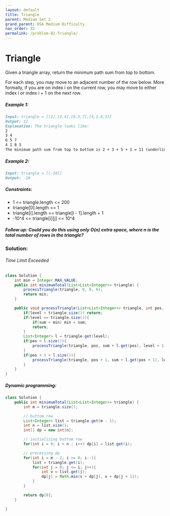 ```yaml
---
layout: default
title: Triangle
parent: Medium Set 2
grand_parent: DSA Medium Difficulty
nav_order: 32
permalink: /problem-82-Triangle/
---
```

# Triangle
Given a triangle array, return the minimum path sum from top to bottom.

For each step, you may move to an adjacent number of the row below. More formally, if you are on index i on the current row, you may move to either index i or index i + 1 on the next row.

##### Example 1:
```markdown
Input: triangle = [[2],[3,4],[6,5,7],[4,1,8,3]]
Output: 11
Explanation: The triangle looks like:
2
3 4
6 5 7
4 1 8 3
The minimum path sum from top to bottom is 2 + 3 + 5 + 1 = 11 (underlined above).
```
##### Example 2:
```markdown
Input: triangle = [[-10]]
Output: -10
```
##### Constraints:
* 1 <= triangle.length <= 200
* triangle[0].length == 1
* triangle[i].length == triangle[i - 1].length + 1
* -10^4 <= triangle[i][j] <= 10^4

##### Follow up: Could you do this using only O(n) extra space, where n is the total number of rows in the triangle?

### Solution: 

###### Time Limit Exceeded
```java
class Solution {
    int min = Integer.MAX_VALUE;
    public int minimumTotal(List<List<Integer>> triangle) {
        processTriangle(triangle, 0, 0, 0);
        return min;
    }

    public void processTriangle(List<List<Integer>> triangle, int pos, int sum, int level){
        if(level > triangle.size()) return;
        if(level == triangle.size()){
            if(sum < min) min = sum;
            return;
        }
        List<Integer> l = triangle.get(level);
        if(pos < l.size()){
            processTriangle(triangle, pos, sum + l.get(pos), level + 1);
        }
        if(pos + 1 < l.size()){
            processTriangle(triangle, pos + 1, sum + l.get(pos + 1), level + 1);
        }
    }
}
```

##### Dynamic programming:
```java
class Solution {
    public int minimumTotal(List<List<Integer>> triangle) {
        int m = triangle.size();

        // buttom row
        List<Integer> list = triangle.get(m - 1);
        int n = list.size();
        int[] dp = new int[n];

        // initializing buttom row 
        for(int i = 0; i < n ; i++) dp[i] = list.get(i);

        // processing dp
        for(int i = m - 2; i >= 0; i--){
            list = triangle.get(i);
            for(int j = 0; j <= i; j++){
                int v = list.get(j);
                dp[j] = Math.min(v + dp[j], v + dp[j + 1]);
            }
        }

        return dp[0];
    }

}
```